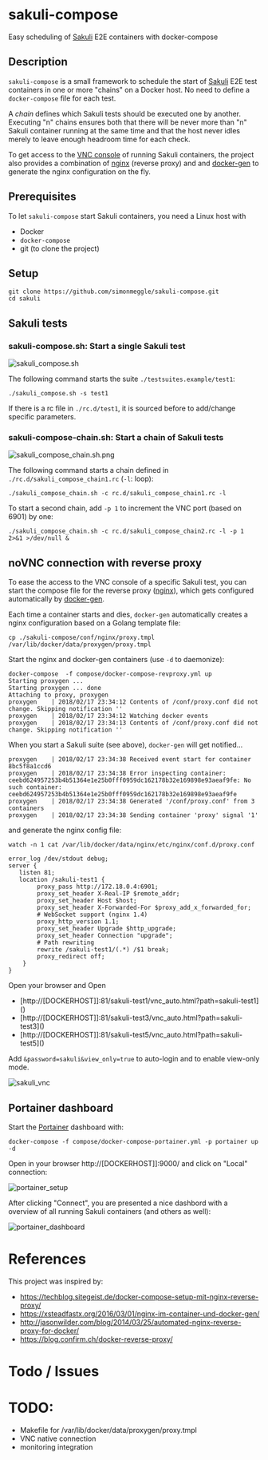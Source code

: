 # sakuli-compose
Easy scheduling of [Sakuli](www.sakuli.org) E2E containers with docker-compose

## Description
`sakuli-compose` is a small framework to schedule the start of [Sakuli](www.sakuli.org) E2E test containers in one or more "chains" on a Docker host. No need to define a `docker-compose` file for each test.

A *chain* defines which Sakuli tests should be executed one by another. Executing "n" chains ensures both that there will be never more than "n" Sakuli container running at the same time and that the host never idles merely to leave enough headroom time for each check.

To get access to the [VNC console](https://github.com/ConSol/sakuli/blob/master/docs/manual/execution/containerized/docker-images.adoc) of running Sakuli containers, the project also provides a combination of [nginx](https://nginx.org/en/) (reverse proxy) and and [docker-gen](https://github.com/jwilder/docker-gen) to generate the nginx configuration on the fly.  

## Prerequisites

To let `sakuli-compose` start Sakuli containers, you need a Linux host with

* Docker
* `docker-compose`
* git (to clone the project)

## Setup

```
git clone https://github.com/simonmeggle/sakuli-compose.git
cd sakuli
```

## Sakuli tests

### sakuli-compose.sh: Start a single Sakuli test

![sakuli_compose.sh](img/sakuli_compose.sh.png)

The following command starts the suite `./testsuites.example/test1`:
```
./sakuli_compose.sh -s test1
```

If there is a rc file in `./rc.d/test1`, it is sourced before to add/change specific parameters.

### sakuli-compose-chain.sh: Start a chain of Sakuli tests

![sakuli_compose_chain.sh.png](img/sakuli_compose_chain.sh.png)

The following command starts a chain defined in `./rc.d/sakuli_compose_chain1.rc` (`-l`: loop):

```
./sakuli_compose_chain.sh -c rc.d/sakuli_compose_chain1.rc -l
```

To start a second chain, add `-p 1` to increment the VNC port (based on 6901) by one:

```
./sakuli_compose_chain.sh -c rc.d/sakuli_compose_chain2.rc -l -p 1 2>&1 >/dev/null &
```

## noVNC connection with reverse proxy

To ease the access to the VNC console of a specific Sakuli test, you can start the compose file for the reverse proxy ([nginx](https://nginx.org/en/)), which gets configured automatically by [docker-gen](https://github.com/jwilder/docker-gen).

Each time a container starts and dies, `docker-gen` automatically creates a nginx configuration based on a Golang template file:

```
cp ./sakuli-compose/conf/nginx/proxy.tmpl /var/lib/docker/data/proxygen/proxy.tmpl
```

Start the nginx and docker-gen containers (use `-d` to daemonize):
```
docker-compose  -f compose/docker-compose-revproxy.yml up
Starting proxygen ...
Starting proxygen ... done
Attaching to proxy, proxygen
proxygen    | 2018/02/17 23:34:12 Contents of /conf/proxy.conf did not change. Skipping notification ''
proxygen    | 2018/02/17 23:34:12 Watching docker events
proxygen    | 2018/02/17 23:34:13 Contents of /conf/proxy.conf did not change. Skipping notification ''
```

When you start a Sakuli suite (see above),  `docker-gen` will get notified...

```
proxygen    | 2018/02/17 23:34:38 Received event start for container 8bc5f8a1ccd6
proxygen    | 2018/02/17 23:34:38 Error inspecting container: ceebd624957253b4b51364e1e25b0fff0959dc162178b32e169898e93aeaf9fe: No such container: ceebd624957253b4b51364e1e25b0fff0959dc162178b32e169898e93aeaf9fe
proxygen    | 2018/02/17 23:34:38 Generated '/conf/proxy.conf' from 3 containers
proxygen    | 2018/02/17 23:34:38 Sending container 'proxy' signal '1'
```

and generate the nginx config file:

```
watch -n 1 cat /var/lib/docker/data/nginx/etc/nginx/conf.d/proxy.conf

error_log /dev/stdout debug;
server {
   listen 81;
   location /sakuli-test1 {
        proxy_pass http://172.18.0.4:6901;
        proxy_set_header X-Real-IP $remote_addr;
        proxy_set_header Host $host;
        proxy_set_header X-Forwarded-For $proxy_add_x_forwarded_for;
        # WebSocket support (nginx 1.4)
        proxy_http_version 1.1;
        proxy_set_header Upgrade $http_upgrade;
        proxy_set_header Connection "upgrade";
        # Path rewriting
        rewrite /sakuli-test1/(.*) /$1 break;
        proxy_redirect off;
    }
}
```

Open your browser and Open
* [http://[DOCKERHOST]]:81/sakuli-test1/vnc_auto.html?path=sakuli-test1]()
* [http://[DOCKERHOST]]:81/sakuli-test3/vnc_auto.html?path=sakuli-test3]()
* [http://[DOCKERHOST]]:81/sakuli-test5/vnc_auto.html?path=sakuli-test5]()


Add `&password=sakuli&view_only=true` to auto-login and to enable view-only mode.

![sakuli_vnc](img/sakuli_vnc.png)


## Portainer dashboard

Start the [Portainer](https://portainer.io/) dashboard with:

```
docker-compose -f compose/docker-compose-portainer.yml -p portainer up -d
```

Open in your browser  http://[DOCKERHOST]]:9000/ and click on "Local" connection:

![portainer_setup](img/portainer_setup.png)

After clicking "Connect", you are presented a nice dashbord with a overview of all running Sakuli containers (and others as well):

![portainer_dashboard](img/portainer_dashboard.png)


# References
This project was inspired by:

* https://techblog.sitegeist.de/docker-compose-setup-mit-nginx-reverse-proxy/
* https://xsteadfastx.org/2016/03/01/nginx-im-container-und-docker-gen/
* http://jasonwilder.com/blog/2014/03/25/automated-nginx-reverse-proxy-for-docker/
* https://blog.confirm.ch/docker-reverse-proxy/




# Todo / Issues

# TODO:
* Makefile for /var/lib/docker/data/proxygen/proxy.tmpl
* VNC native connection
* monitoring integration
